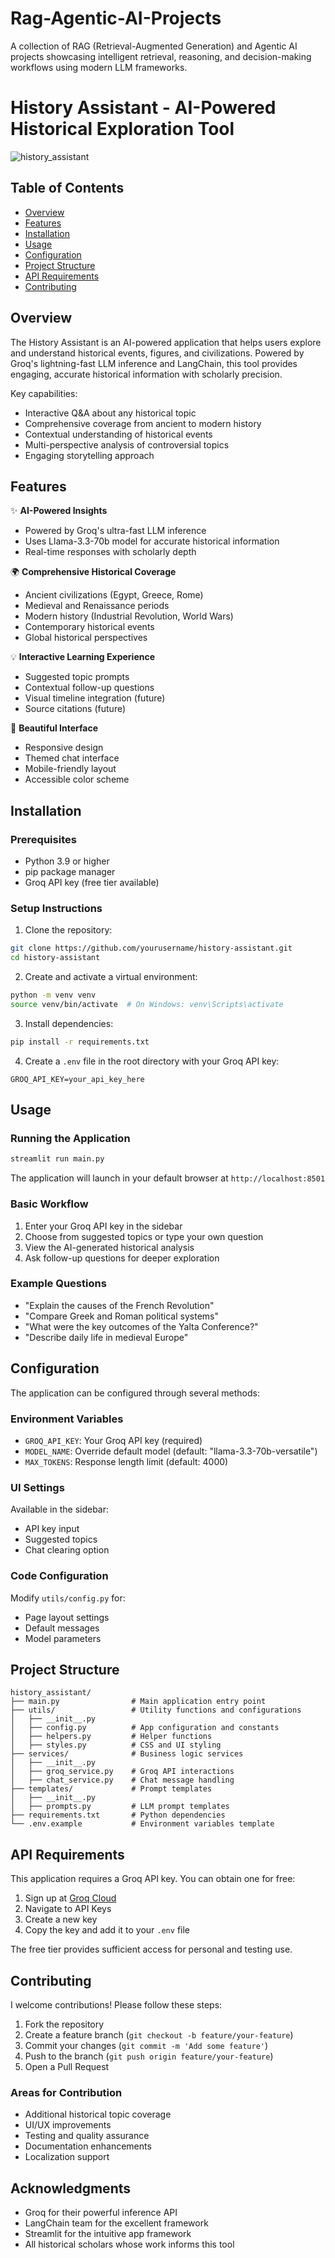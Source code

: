 # Rag-Agentic-AI-Projects
A collection of RAG (Retrieval-Augmented Generation) and Agentic AI projects showcasing intelligent retrieval, reasoning, and decision-making workflows using modern LLM frameworks.



# History Assistant - AI-Powered Historical Exploration Tool

![history_assistant](https://github.com/user-attachments/assets/b8b1beb8-21bb-4e6d-a90d-0f9310925d98)

## Table of Contents
- [Overview](#overview)
- [Features](#features)
- [Installation](#installation)
- [Usage](#usage)
- [Configuration](#configuration)
- [Project Structure](#project-structure)
- [API Requirements](#api-requirements)
- [Contributing](#contributing)

## Overview

The History Assistant is an AI-powered application that helps users explore and understand historical events, figures, and civilizations. Powered by Groq's lightning-fast LLM inference and LangChain, this tool provides engaging, accurate historical information with scholarly precision.

Key capabilities:
- Interactive Q&A about any historical topic
- Comprehensive coverage from ancient to modern history
- Contextual understanding of historical events
- Multi-perspective analysis of controversial topics
- Engaging storytelling approach

## Features

✨ **AI-Powered Insights**
- Powered by Groq's ultra-fast LLM inference
- Uses Llama-3.3-70b model for accurate historical information
- Real-time responses with scholarly depth

🌍 **Comprehensive Historical Coverage**
- Ancient civilizations (Egypt, Greece, Rome)
- Medieval and Renaissance periods
- Modern history (Industrial Revolution, World Wars)
- Contemporary historical events
- Global historical perspectives

💡 **Interactive Learning Experience**
- Suggested topic prompts
- Contextual follow-up questions
- Visual timeline integration (future)
- Source citations (future)

🎨 **Beautiful Interface**
- Responsive design
- Themed chat interface
- Mobile-friendly layout
- Accessible color scheme

## Installation

### Prerequisites
- Python 3.9 or higher
- pip package manager
- Groq API key (free tier available)

### Setup Instructions

1. Clone the repository:
```bash
git clone https://github.com/yourusername/history-assistant.git
cd history-assistant
```

2. Create and activate a virtual environment:
```bash
python -m venv venv
source venv/bin/activate  # On Windows: venv\Scripts\activate
```

3. Install dependencies:
```bash
pip install -r requirements.txt
```

4. Create a `.env` file in the root directory with your Groq API key:
```env
GROQ_API_KEY=your_api_key_here
```

## Usage

### Running the Application
```bash
streamlit run main.py
```

The application will launch in your default browser at `http://localhost:8501`

### Basic Workflow
1. Enter your Groq API key in the sidebar
2. Choose from suggested topics or type your own question
3. View the AI-generated historical analysis
4. Ask follow-up questions for deeper exploration

### Example Questions
- "Explain the causes of the French Revolution"
- "Compare Greek and Roman political systems"
- "What were the key outcomes of the Yalta Conference?"
- "Describe daily life in medieval Europe"

## Configuration

The application can be configured through several methods:

### Environment Variables
- `GROQ_API_KEY`: Your Groq API key (required)
- `MODEL_NAME`: Override default model (default: "llama-3.3-70b-versatile")
- `MAX_TOKENS`: Response length limit (default: 4000)

### UI Settings
Available in the sidebar:
- API key input
- Suggested topics
- Chat clearing option

### Code Configuration
Modify `utils/config.py` for:
- Page layout settings
- Default messages
- Model parameters

## Project Structure

```
history_assistant/
├── main.py                # Main application entry point
├── utils/                 # Utility functions and configurations
│   ├── __init__.py
│   ├── config.py          # App configuration and constants
│   ├── helpers.py         # Helper functions
│   ├── styles.py          # CSS and UI styling
├── services/              # Business logic services
│   ├── __init__.py
│   ├── groq_service.py    # Groq API interactions
│   ├── chat_service.py    # Chat message handling
├── templates/             # Prompt templates
│   ├── __init__.py
│   ├── prompts.py         # LLM prompt templates
├── requirements.txt       # Python dependencies
└── .env.example           # Environment variables template
```

## API Requirements

This application requires a Groq API key. You can obtain one for free:

1. Sign up at [Groq Cloud](https://console.groq.com)
2. Navigate to API Keys
3. Create a new key
4. Copy the key and add it to your `.env` file

The free tier provides sufficient access for personal and testing use.

## Contributing

I welcome contributions! Please follow these steps:

1. Fork the repository
2. Create a feature branch (`git checkout -b feature/your-feature`)
3. Commit your changes (`git commit -m 'Add some feature'`)
4. Push to the branch (`git push origin feature/your-feature`)
5. Open a Pull Request

### Areas for Contribution
- Additional historical topic coverage
- UI/UX improvements
- Testing and quality assurance
- Documentation enhancements
- Localization support

## Acknowledgments

- Groq for their powerful inference API
- LangChain team for the excellent framework
- Streamlit for the intuitive app framework
- All historical scholars whose work informs this tool
